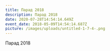 ```yaml
---
title: Парад 2018
description: Парад 2018
date: 2020-07-28T14:54:14.649Z
event_date: 2018-05-09T14:54:14.687Z
picture: /images/uploads/untitled-1-7-4-.png
---
```

Парад 2018